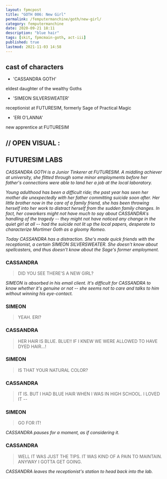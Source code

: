 ```yaml
---
layout: fpmcpost
title: "GOTH 006: New Girl"
permalink: /femputermanchine/goth/new-girl/
category: femputermanchine
date: 2020-09-21 18:11
description: "blue hair"
tags: [skit, fpmcmain-goth, act-iii]
published: true
lastmod: 2021-11-03 14:58
---
```

[//]: # (  9/21/20  -added)
[//]: # ( 10/15/21  -linkout removed)
[//]: # ( 11/03/21  -title added)

## cast of characters ##
* 'CASSANDRA GOTH'

eldest daughter of the wealthy Goths 

* 'SIMEON SILVERSWEATER'

receptionist at FUTURESIM, formerly Sage of Practical Magic

* 'ERI O'LANNA'

new apprentice at FUTURESIM

## // OPEN VISUAL : ##

## FUTURESIM LABS ##

<I>CASSANDRA GOTH is a Junior Tinkerer at FUTURESIM. A middling achiever at university, she flitted through some minor employments before her father's connections were able to land her a job at the local laboratory. </i>

<i>Young adulthood has been a difficult ride; the past year has seen her mother die unexpectedly with her father committing suicide soon after. Her little brother now in the care of a family friend, she has been throwing herself into her work to distract herself from the sudden family changes. In fact, her coworkers might not have much to say about CASSANDRA's handling of the tragedy -- they might not have noticed any change in the quiet girl at all -- had the suicide not lit up the local papers, desperate to characterize Mortimer Goth as a gloomy Romeo. </i>

<i>Today CASSANDRA has a distraction. She's made quick friends with the receptionist, a certain SIMEON SILVERSWEATER. She doesn't know about spellcasters, and thus doesn't know about the Sage's former employment. </i>

### CASSANDRA ###

> DID YOU SEE THERE'S A NEW GIRL?

<I>SIMEON is absorbed in his email client. It's difficult for CASSANDRA to know whether it's genuine or not -- she seems not to care and talks to him without winning his eye-contact.</i>

### SIMEON ###

> YEAH. ERI?

### CASSANDRA ###

> HER HAIR IS BLUE. BLUE!! IF I KNEW WE WERE ALLOWED TO HAVE DYED HAIR...!

### SIMEON ###

> IS THAT YOUR NATURAL COLOR?

### CASSANDRA ###

> IT IS. BUT I HAD BLUE HAIR WHEN I WAS IN HIGH SCHOOL. I LOVED IT --

### SIMEON ###

> GO FOR IT!

<I>CASSANDRA pauses for a moment, as if considering it.</i>

### CASSANDRA ###

> WELL IT WAS JUST THE TIPS. IT WAS KIND OF A PAIN TO MAINTAIN. ANYWAY I GOTTA GET GOING.

<I>CASSANDRA leaves the receptionist's station to head back into the lab.</i>



